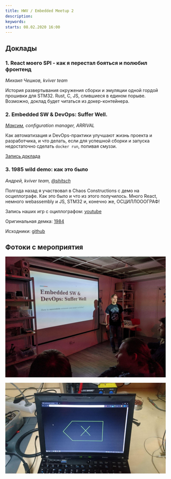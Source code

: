 ```yaml
---
title: HWV / Embedded Meetup 2
description: 
keywords:
starts: 08.02.2020 16:00
---
```


## Доклады

### 1. React моего SPI - как я перестал бояться и полюбил фронтенд
_Михаил Чешков, kviver team_

История развертывания окружения сборки и эмуляции одной гордой прошивки для STM32.
Rust, C, JS, слившиеся в едином порыве. Возможно, доклад будет читаться из докер-контейнера.

### 2. Embedded SW & DevOps: Suffer Well.
_[Максим](https://github.com/approximatenumber), configuration manager, ARRIVAL_

Как автоматизация и DevOps-практики улучшают жизнь проекта и разработчика, и что делать, если для успешной сборки и запуска недостаточно сделать `docker run`, попивая смуззи.

[Запись доклада](https://www.youtube.com/watch?v=Re06ffCI2m8)

### 3. 1985 wild demo: как это было
_Андрей, kviver team, [@shitsch](tg://resolve/?domain=shitsch)_

Полгода назад я участвовал в Chaos Constructions с демо на осциллографе. Как это было и что из этого получилось. Много React, немного webassembly и JS, STM32 и, конечно же, ОСЦИЛЛОООГРАФ!

Запись наших игр с оциллографом: [youtube](https://www.youtube.com/watch?v=Muo5s_kyqq4)

Оригинальная демка: [1984](https://www.youtube.com/watch?v=GLiaxK9qrqc)

Исходники: [github](https://github.com/aanper/CC1895)

## Фотоки с мероприятия

![Oscilloscope emulation](./photos/0.jpg)

![Devops](./photos/1.jpg)
